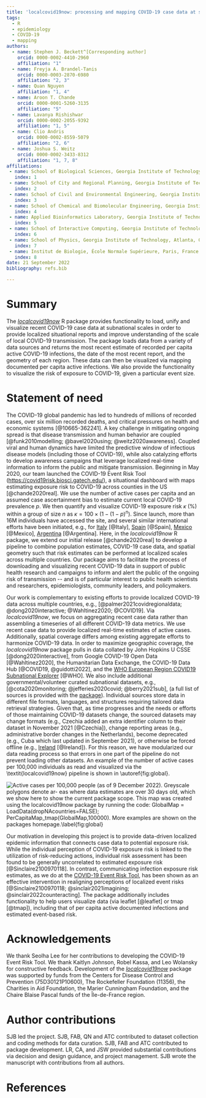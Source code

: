 ```yaml
---
title: 'localcovid19now: processing and mapping COVID-19 case data at subnational scales'
tags:
  - R
  - epidemiology
  - COVID-19
  - mapping
authors:
  - name: Stephen J. Beckett^[Corresponding author]
    orcid: 0000-0002-4410-2960 
    affiliation: "1"
  - name: Freyja A. Brandel-Tanis
    orcid: 0000-0003-2870-6980
    affiliation: "2, 3"
  - name: Quan Nguyen
    affiliation: "1, 4"
  - name: Aroon T. Chande
    orcid: 0000-0001-5260-3135
    affiliation: "5"
  - name: Lavanya Rishishwar
    orcid: 0000-0002-2055-9392
    affiliation: "1, 5"
  - name: Clio Andris
    orcid: 0000-0002-8559-5079 
    affiliation: "2, 6"
  - name: Joshua S. Weitz
    orcid: 0000-0002-3433-8312
    affiliation: "1, 7, 8"
affiliations:
 - name: School of Biological Sciences, Georgia Institute of Technology, Atlanta, GA, USA
   index: 1
 - name: School of City and Regional Planning, Georgia Institute of Technology, Atlanta, GA, USA
   index: 2
 - name: School of Civil and Environmental Engineering, Georgia Institute of Technology, Atlanta, GA, USA
   index: 3
 - name: School of Chemical and Biomolecular Engineering, Georgia Institute of Technology, Atlanta, GA, USA
   index: 4
 - name: Applied Bioinformatics Laboratory, Georgia Institute of Technology, Atlanta, GA, USA
   index: 5
 - name: School of Interactive Computing, Georgia Institute of Technology, Atlanta, GA, USA
   index: 6
 - name: School of Physics, Georgia Institute of Technology, Atlanta, GA, USA
   index: 7
 - name: Institut de Biologie, École Normale Supérieure, Paris, France
   index: 8
date: 21 September 2022
bibliography: refs.bib

---
```


# Summary

The *[localcovid19now](https://github.com/sjbeckett/localcovid19now)* R package provides functionality to load, unify and visualize recent COVID-19 case data at subnational scales in order to provide localized situational reports and improve understanding of the scale of local COVID-19 transmission. The package loads data from a variety of data sources and returns the most recent estimate of recorded per capita active COVID-19 infections, the date of the most recent report, and the geometry of each region. These data can then be visualized via mapping documented per capita active infections. We also provide the functionality to visualize the risk of exposure to COVID-19, given a particular event size.

# Statement of need

The COVID-19 global pandemic has led to hundreds of millions of recorded cases, over six million recorded deaths, and critical pressures on health and economic systems [@10665-362241]. A key challenge in mitigating ongoing spread is that disease transmission and human behavior are coupled [@funk2010modelling; @bavel2020using; @weitz2020awareness]. Coupled viral and human dynamics have limited the predictive window of infectious disease models (including those of COVID-19), while also catalyzing efforts to develop awareness campaigns that leverage localized real-time information to inform the public and mitigate transmission. Beginning in May 2020, our team launched the COVID-19 Event Risk Tool (<https://covid19risk.biosci.gatech.edu/>), a situational dashboard with maps estimating exposure risk to COVID-19 across counties in the US [@chande2020real]. We use the number of active cases per capita and an assumed case ascertainment bias to estimate current local COVID-19 prevalence $p$. We then quantify and visualize COVID-19 exposure risk $\kappa$ (%) within a group of size $n$ as $\kappa = 100\times(1-(1-p)^n)$. Since launch, more than 16M individuals have accessed the site, and several similar international efforts have been initiated, e.g., for [Italy](https://covid19eventi.datainterfaces.org/) [@Italy], [Spain](https://eventosycovid19.es/) [@Spain], [Mexico](https://adrian-acuna.shinyapps.io/Dashboard-MX-v3/_w_33ffcba1/#shiny-tab-Riesgo) [@Mexico], [Argentina](https://www.lanacion.com.ar/sociedad/fiestas-fin-ano-calcula-riesgo-coronavirus-infectado-nid2548498/#/) [@Argentina]. Here, in the *localcovid19now* R package, we extend our initial release [@chande2020real] to develop a pipeline to combine population estimates, COVID-19 case data, and spatial geometry such that risk estimates can be performed at localized scales across multiple countries. Our package aims to facilitate the process of downloading and visualizing recent COVID-19 data in support of public health research and campaigns to inform and alert the public of the ongoing risk of transmission -- and is of particular interest to public health scientists and researchers, epidemiologists, community leaders, and policymakers.

Our work is complementary to existing efforts to provide localized COVID-19 data across multiple countries, e.g., [@palmer2021covidregionaldata; @dong2020interactive; @Wahltinez2020; @COVID19]. Via *localcovid19now*, we focus on aggregating recent case data rather than assembling a timeseries of all different COVID-19 data metrics. We use recent case data to provide localized real-time estimates of active cases. Additionally, spatial coverage differs among existing aggregate efforts to harmonize COVID-19 data. In order to maximize geographic coverage, the *localcovid19now* package pulls in data collated by John Hopkins U CSSE [@dong2020interactive], from Google COVID-19 Open Data [@Wahltinez2020], the Humanitarian Data Exchange, the COVID-19 Data Hub [@COVID19, @guidotti2022],  and the [WHO European Region COVID19 Subnational Explorer](https://experience.arcgis.com/experience/3a056fc8839d47969ef59949e9984a71) [@WHO]. We also include additional governmental/volunteer curated subnational datasets, e.g., [@cota2020monitoring; @jefferies2020covid; @berry2021sub], (a full list of sources is provided with the [package](https://github.com/sjbeckett/localcovid19now)). Individual sources store data in different file formats, languages, and structures requiring tailored data retrieval strategies. Given that, as time progresses and the needs or efforts of those maintaining COVID-19 datasets change, the sourced datasets may change formats (e.g., Czechia added an extra identifier column to their dataset in November 2021 [@Czechia]), change reporting areas (e.g., administrative border changes in the Netherlands), become deprecated (e.g., Cuba which last updated in September 2021), or otherwise be forced offline (e.g., [Ireland](https://www.bbc.com/news/world-europe-58413448) [@Ireland]). For this reason, we have modularized our data reading process so that errors in one part of the pipeline do not prevent loading other datasets. An example of the number of active cases per 100,000 individuals as read
and visualized via the \textit{localcovid19now} pipeline is shown in \autoref{fig:global}.

![Active cases per 100,000 people (as of 9 December 2022). Greyscale polygons denote ar-
eas where data estimates are over 30 days old, which we show here to show the current package
scope. This map was created using the localcovid19now package by running the code: `GlobalMap =
LoadData(dropNAcountries=FALSE); PerCapitaMap_tmap(GlobalMap,100000)`. More examples are
shown on the packages homepage.\label{fig:global}](Global_pc_tmap.png)

Our motivation in developing this project is to provide data-driven localized epidemic information that connects case data to potential exposure risk. While the individual perception of COVID-19 exposure risk is linked to the utilization of risk-reducing actions, individual risk assessment has been found to be generally uncorrelated to estimated exposure risk [@Sinclaire2100970118]. In contrast, communicating infection exposure risk estimates, as we do at the [COVID-19 Event Risk Tool](https://covid19risk.biosci.gatech.edu), has been shown as an effective intervention in realigning perceptions of localized event risks [@Sinclaire2100970118; @sinclair2021imagining; @sinclair2022counteracting]. The package additionally includes functionality to help users visualize data (via leaflet [@leaflet] or tmap [@tmap]), including that of per capita active documented infections and estimated event-based risk.
 
# Acknowledgements

We thank Seolha Lee for her contributions to developing the COVID-19 Event Risk Tool. We thank Kaitlyn Johnson, Robel Kassa, and Leo Wolansky for constructive feedback. Development of the *[localcovid19now](https://github.com/sjbeckett/localcovid19now)* package was supported by funds from the Centers for Disease Control and Prevention (75D30121P10600), The Rockefeller Foundation (11356), the Charities in Aid Foundation, the Marier Cunningham Foundation, and the Chaire Blaise Pascal funds of the Île-de-France region.

# Author contributions

SJB led the project. SJB, FAB, QN and ATC contributed to dataset collection and coding methods for data curation. SJB, FAB and ATC contributed to package development. LR, CA, and JSW provided substantial contributions via decision and design guidance, and project management. SJB wrote the manuscript with contributions from all authors.

# References
